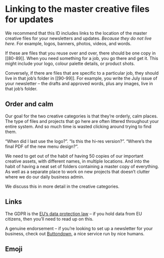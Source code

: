 # Linking to the master creative files for updates

We recommend that this ID includes links to the location of the master creative files for your newsletters and updates. _Because they do not live here_. For example, logos, banners, photos, videos, and words.

If these are files that you reuse over and over, there should be one copy in [[80-89]]. When you need something for a job, you go there and get it. This might include your logo, colour palette details, or product shots.

Conversely, if there are files that are specific to a particular job, they should live in that job’s folder in [[90-99]]. For example, you write the July issue of your newsletter – the drafts and approved words, plus any images, live in that job’s folder.

## Order and calm

Our goal for the two creative categories is that they’re orderly, calm places. The type of files and projects that go here are often littered throughout your entire system. And so much time is wasted clicking around trying to find them.

“When did I last use the logo?”. “Is this the hi-res version?”. “Where’s the final PDF of the new menu design?”.

We need to get out of the habit of having 50 copies of our important creative assets, with different names, in multiple locations. And into the habit of having a neat set of folders containing a master copy of everything. As well as a separate place to work on new projects that doesn’t clutter where we do our daily business admin.

We discuss this in more detail in the creative categories.

## Links

The GDPR is the [EU’s data protection law](https://gdpr.eu/what-is-gdpr/) – if you hold data from EU citizens, then you’ll need to read up on this.

A genuine endorsement – if you’re looking to set up a newsletter for your business, check out [Buttondown](https://buttondown.com/), a nice service run by nice humans.

## Emoji


